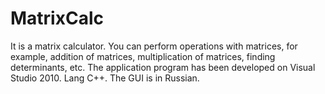 # MatrixCalc
It is a matrix calculator. You can perform operations with matrices, for example, addition of matrices, multiplication of matrices, finding determinants, etc. The application program has been developed on Visual Studio 2010. Lang C++. The GUI is in Russian.
